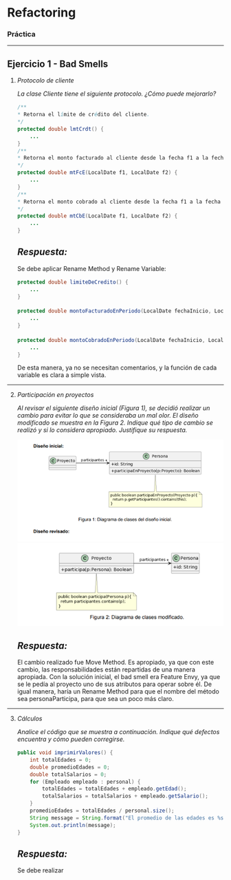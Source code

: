 # Refactoring

### Práctica

---

## Ejercicio 1 - Bad Smells

1. _Protocolo de cliente_

    _La clase Cliente tiene el siguiente protocolo. ¿Cómo puede mejorarlo?_

    ```java
    /**
    * Retorna el límite de crédito del cliente.
    */
    protected double lmtCrdt() {
        ...
    }
    /**
    * Retorna el monto facturado al cliente desde la fecha f1 a la fecha f2.
    */
    protected double mtFcE(LocalDate f1, LocalDate f2) {
        ...
    }
    /**
    * Retorna el monto cobrado al cliente desde la fecha f1 a la fecha f2.
    */
    protected double mtCbE(LocalDate f1, LocalDate f2) {
        ...
    }
    ```

    ## _Respuesta:_

    Se debe aplicar Rename Method y Rename Variable:

    ```java
    protected double limiteDeCredito() {
        ...
    }

    protected double montoFacturadoEnPeriodo(LocalDate fechaInicio, LocalDate fechaFin) {
        ...
    }

    protected double montoCobradoEnPeriodo(LocalDate fechaInicio, LocalDate fechaFin) {
        ...
    }
    ```

    De esta manera, ya no se necesitan comentarios, y la función de cada variable es clara a simple vista.

---

2. _Participación en proyectos_

    _Al revisar el siguiente diseño inicial (Figura 1), se decidió realizar un cambio para evitar lo que se consideraba un mal olor. El diseño modificado se muestra en la Figura 2. Indique qué tipo de cambio se realizó y si lo considera apropiado. Justifique su respuesta._

    ![uml 1](./img/UML-ej1.2-1.png)</br>
    ![uml 2](./img/UML-ej1.2-2.png)

    ## _Respuesta:_

    El cambio realizado fue Move Method. Es apropiado, ya que con este cambio, las responsabilidades están repartidas de una manera apropiada. Con la solución inicial, el bad smell era Feature Envy, ya que se le pedía al proyecto uno de sus atributos para operar sobre él. De igual manera, haría un Rename Method para que el nombre del método sea personaParticipa, para que sea un poco más claro.

---

3. _Cálculos_

    _Analice el código que se muestra a continuación. Indique qué defectos encuentra y cómo pueden corregirse._

    ```java
    public void imprimirValores() {
        int totalEdades = 0;
        double promedioEdades = 0;
        double totalSalarios = 0;
        for (Empleado empleado : personal) {
            totalEdades = totalEdades + empleado.getEdad();
            totalSalarios = totalSalarios + empleado.getSalario();
        }
        promedioEdades = totalEdades / personal.size();
        String message = String.format("El promedio de las edades es %s y el total de salarios es %s", promedioEdades, totalSalarios);
        System.out.println(message);
    }
    ```

    ## _Respuesta:_

    Se debe realizar

